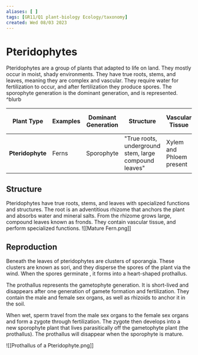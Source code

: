 ```yaml
---
aliases: [ ]
tags: [GR11/Q1 plant-biology Ecology/taxonomy]
created: Wed 08/03 2023
---
```

# Pteridophytes
Pteridophytes are a group of plants that adapted to life on land. They mostly occur in moist, shady environments. They have true roots, stems, and leaves, meaning they are complex and vascular. They require water for fertilization to occur, and after fertilization they produce spores. The sporophyte generation is the dominant generation, and is represented. ^blurb

| **Plant Type**   | **Examples** | **Dominant Generation** | **Structure**                                         | **Vascular Tissue**      | **Spores or Seeds** | **Fruit** | **Dependency on water for reproduction** |
| ---------------- | ------------ | ----------------------- | ----------------------------------------------------- | ------------------------ | ------------------- | --------- | ---------------------------------------- |
| **Pteridophyte** | Ferns        | Sporophyte              | "True roots, underground stem, large compound leaves" | Xylem and Phloem present | Spores              | None      | Water needed for Fertilization           |

## Structure
Pteridophytes have true roots, stems, and leaves with specialized functions and structures. The root is an adventitious rhizome that anchors the plant and absorbs water and mineral salts. From the rhizome grows large, compound leaves known as fronds. They contain vascular tissue, and perform specialized functions. 
![[Mature Fern.png]]
## Reproduction
Beneath the leaves of pteridophytes are clusters of sporangia. These clusters are known as sori, and they disperse the spores of the plant via the wind. When the spores germinate , it forms into a heart-shaped prothallus. 

The prothallus represents the gametophyte generation. It is short-lived and disappears after one generation of gamete formation and fertilization. They contain the male and female sex organs, as well as rhizoids to anchor it in the soil. 

When wet, sperm travel from the male sex organs to the female sex organs and form a zygote through fertilization. The zygote then develops into a new sporophyte plant that lives parasitically off the gametophyte plant (the prothallus). The prothallus will disappear when the sporophyte is mature. 

![[Prothallus of a Pteridophyte.png]]